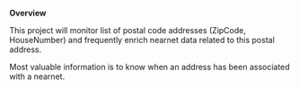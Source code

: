 **Overview**

This project will monitor list of postal code addresses (ZipCode, HouseNumber) and frequently enrich nearnet data related to this postal address.
  
Most valuable information is to know when an address has been associated with a nearnet.
